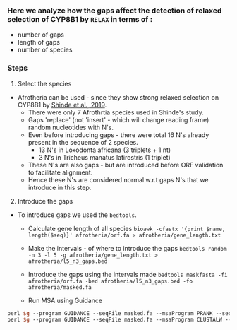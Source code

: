 ### Here we analyze how the gaps affect the detection of relaxed selection of CYP8B1 by `RELAX` in terms of :
- number of gaps
- length of gaps 
- number of species


### Steps

1. Select the species 

- Afrotheria can be used - since they show strong relaxed selection on CYP8B1 by [Shinde et al., 2019](https://link.springer.com/article/10.1007/s00239-019-09903-6?fbclid=IwAR2UL_uHcWkEfqa1GyJsq95N_t_Lcaq7TOn1UpFVNj-2ikDJnUEbHi0ZBCQ#Sec2). 
    - There were only 7 Afrothrtia species used in Shinde's study.
    - Gaps 'replace' (not 'insert' - which will change reading frame) random nucleotides with N's.
    - Even before introducing gaps - there were total 16 N's already present in the sequence of 2 species.
      - 13 N's in Loxodonta africana (3 triplets + 1 nt)
      - 3 N's in Tricheus manatus latirostris (1 triplet)
    - These N's are also gaps - but are introduced before ORF validation to facilitate alignment.
    - Hence these N's are considered normal w.r.t gaps N's that we introduce in this step.

2. Introduce the gaps

- To introduce gaps we used the `bedtools`.

  - Calculate gene length of all species 
`bioawk -cfastx '{print $name, length($seq)}' afrotheria/orf.fa > afrotheria/gene_length.txt`

  - Make the intervals - of where to introduce the gaps
`bedtools random -n 3 -l 5 -g afrotheria/gene_length.txt > afrotheria/l5_n3_gaps.bed`

  - Introduce the gaps using the intervals made
`bedtools maskfasta -fi afrotheria/orf.fa -bed afrotheria/l5_n3_gaps.bed -fo afrotheria/masked.fa`

  - Run MSA using Guidance 

```perl $g --program GUIDANCE --seqFile masked.fa --msaProgram MAFFT --seqType codon --outDir mafft/ --genCode 1 --bootstraps 100 --proc_num 8
perl $g --program GUIDANCE --seqFile masked.fa --msaProgram PRANK --seqType codon --outDir prank/ --genCode 1 --bootstraps 100 --proc_num 8
perl $g --program GUIDANCE --seqFile masked.fa --msaProgram CLUSTALW --seqType codon --outDir clustalw2 --genCode 1 --bootstraps 100 --proc_num 8
```
